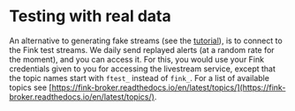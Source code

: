 # Testing with real data

An alternative to generating fake streams (see the [tutorial](README.md)), is
to connect to the Fink test streams. We daily send replayed alerts (at a random rate for the moment), and you can access it. For this, you would use your Fink credentials given to you for accessing the livestream service, except that the topic names start with `ftest_` instead of `fink_`. For a list of available topics see [https://fink-broker.readthedocs.io/en/latest/topics/](https://fink-broker.readthedocs.io/en/latest/topics/).
